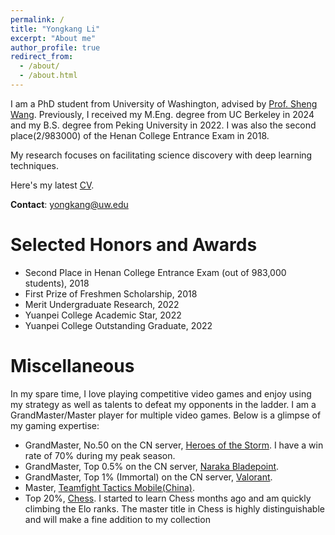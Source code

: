 ```yaml
---
permalink: /
title: "Yongkang Li"
excerpt: "About me"
author_profile: true
redirect_from: 
  - /about/
  - /about.html
---
```


I am a PhD student from University of Washington, advised by [Prof. Sheng Wang](https://homes.cs.washington.edu/~swang/). Previously, I received my M.Eng. degree from UC Berkeley in 2024 and my B.S. degree from Peking University in 2022. I was also the second place(2/983000) of the Henan College Entrance Exam in 2018.

My research focuses on facilitating science discovery with deep learning techniques.

Here's my latest [CV](/assets/YongkangCV_2024Nov12th.pdf).

**Contact**: yongkang@uw.edu

[//]: # (# News)

[//]: # (* **Yongkang became the reviewer of RECOMB 2024!**)


# Selected Honors and Awards
- Second Place in Henan College Entrance Exam (out of 983,000 students), 2018
- First Prize of Freshmen Scholarship, 2018
- Merit Undergraduate Research, 2022
- Yuanpei College Academic Star, 2022
- Yuanpei College Outstanding Graduate, 2022


# Miscellaneous

In my spare time, I love playing competitive video games and enjoy using my strategy as well as talents to defeat my opponents in the ladder. I am a GrandMaster/Master player for multiple video games. Below is a glimpse of my gaming expertise:

- GrandMaster, No.50 on the CN server, [Heroes of the Storm](https://heroesofthestorm.blizzard.com/). I have a win rate of 70% during my peak season.
- GrandMaster, Top 0.5% on the CN server, [Naraka Bladepoint](https://www.yjwujian.cn/).
- GrandMaster, Top 1% (Immortal) on the CN server, [Valorant](https://playvalorant.com/).
- Master, [Teamfight Tactics Mobile(China)](https://teamfighttactics.leagueoflegends.com/). 
- Top 20%, [Chess](https://chess.com/). I started to learn Chess months ago and am quickly climbing the Elo ranks. The master title in Chess is highly distinguishable and will make a fine addition to my collection


<br> 
<br> 
